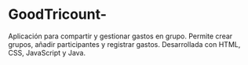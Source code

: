 # GoodTricount-
Aplicación para compartir y gestionar gastos en grupo. Permite crear grupos, añadir participantes y registrar gastos. Desarrollada con HTML, CSS, JavaScript y Java.
